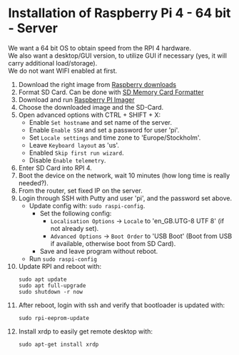 # Installation of Raspberry Pi 4 - 64 bit - Server

We want a 64 bit OS to obtain speed from the RPI 4 hardware.\
We also want a desktop/GUI version, to utilize GUI if necessary (yes, it will carry additional load/storage).\
We do not want WIFI enabled at first.

1. Download the right image from [Raspberry downloads](https://downloads.raspberrypi.org/raspios_arm64)
2. Format SD Card. Can be done with [SD Memory Card Formatter](https://www.sdcard.org/downloads/formatter/)
3. Download and run [Raspberry PI Imager](https://www.raspberrypi.com/software/)
4. Choose the downloaded image and the SD-Card.
5. Open advanced options with CTRL + SHIFT + X:
   - Enable `Set hostname` and set name of the server.
   - Enable `Enable SSH` and set a password for user 'pi'.
   - Set `Locale settings` and time zone to 'Europe/Stockholm'.
   - Leave `Keyboard layout` as 'us'.
   - Enabled `Skip first run wizard`.
   - Disable `Enable telemetry`.
6. Enter SD Card into RPI 4.
7. Boot the device on the network, wait 10 minutes (how long time is really needed?).
8. From the router, set fixed IP on the server.
9. Login through SSH with Putty and user 'pi', and the password set above.
   - Update config with: `sudo raspi-config`.
     - Set the following config:
       - `Localisation Options` -> `Locale` to 'en_GB.UTG-8 UTF 8' (if not already set).
       - `Advanced Options` -> `Boot Order` to 'USB Boot' (Boot from USB if available, otherwise boot from SD Card).
     - Save and leave program without reboot.
   - Run `sudo raspi-config`
11. Update RPI and reboot with:
    ```shell
    sudo apt update
    sudo apt full-upgrade
    sudo shutdown -r now
    ```
13. After reboot, login with ssh and verify that bootloader is updated with:
    ```shell
    sudo rpi-eeprom-update
    ```
15. Install xrdp to easily get remote desktop with:
    ```shell
    sudo apt-get install xrdp
    ```
